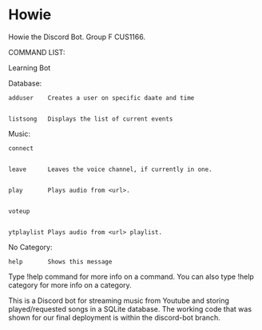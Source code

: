 # Howie
Howie the Discord Bot. Group F CUS1166.


COMMAND LIST: 

Learning Bot

  Database:
  
  
    adduser    Creates a user on specific daate and time
    
    
    listsong   Displays the list of current events
    
    
  Music:
  
  
    connect    
    
    
    leave      Leaves the voice channel, if currently in one.
    
    
    play       Plays audio from <url>.
    
    
    voteup     
    
    
    ytplaylist Plays audio from <url> playlist.
    
    
​No Category:


    help       Shows this message



  Type !help command for more info on a command.
  You can also type !help category for more info on a category.
  
  This is a Discord bot for streaming music from Youtube and storing played/requested songs in a SQLite database. 
  The working code that was shown for our final deployment is within the discord-bot branch.
  

